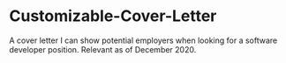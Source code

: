 # Customizable-Cover-Letter
A cover letter I can show potential employers when looking for a software developer position. Relevant as of December 2020.
